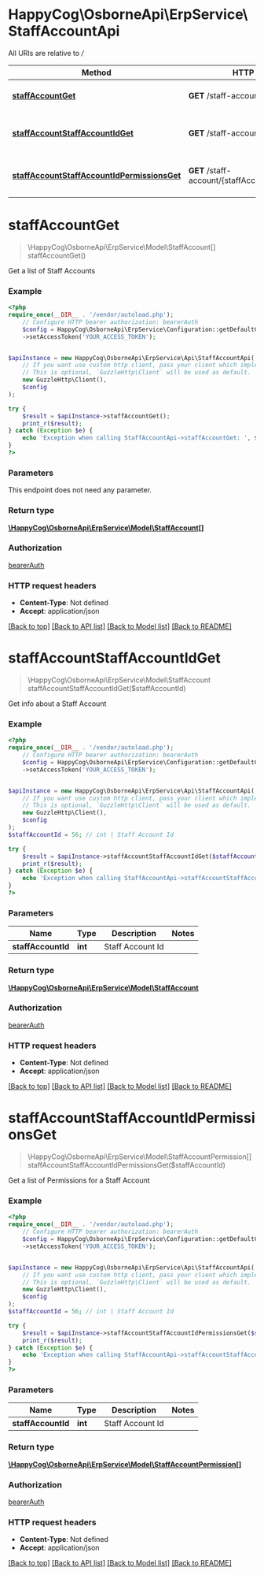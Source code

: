 # HappyCog\OsborneApi\ErpService\StaffAccountApi

All URIs are relative to */*

Method | HTTP request | Description
------------- | ------------- | -------------
[**staffAccountGet**](StaffAccountApi.md#staffaccountget) | **GET** /staff-account | Get a list of Staff Accounts
[**staffAccountStaffAccountIdGet**](StaffAccountApi.md#staffaccountstaffaccountidget) | **GET** /staff-account/{staffAccountId} | Get info about a Staff Account
[**staffAccountStaffAccountIdPermissionsGet**](StaffAccountApi.md#staffaccountstaffaccountidpermissionsget) | **GET** /staff-account/{staffAccountId}/permissions | Get a list of Permissions for a Staff Account

# **staffAccountGet**
> \HappyCog\OsborneApi\ErpService\Model\StaffAccount[] staffAccountGet()

Get a list of Staff Accounts

### Example
```php
<?php
require_once(__DIR__ . '/vendor/autoload.php');
    // Configure HTTP bearer authorization: bearerAuth
    $config = HappyCog\OsborneApi\ErpService\Configuration::getDefaultConfiguration()
    ->setAccessToken('YOUR_ACCESS_TOKEN');


$apiInstance = new HappyCog\OsborneApi\ErpService\Api\StaffAccountApi(
    // If you want use custom http client, pass your client which implements `GuzzleHttp\ClientInterface`.
    // This is optional, `GuzzleHttp\Client` will be used as default.
    new GuzzleHttp\Client(),
    $config
);

try {
    $result = $apiInstance->staffAccountGet();
    print_r($result);
} catch (Exception $e) {
    echo 'Exception when calling StaffAccountApi->staffAccountGet: ', $e->getMessage(), PHP_EOL;
}
?>
```

### Parameters
This endpoint does not need any parameter.

### Return type

[**\HappyCog\OsborneApi\ErpService\Model\StaffAccount[]**](../Model/StaffAccount.md)

### Authorization

[bearerAuth](../../README.md#bearerAuth)

### HTTP request headers

 - **Content-Type**: Not defined
 - **Accept**: application/json

[[Back to top]](#) [[Back to API list]](../../README.md#documentation-for-api-endpoints) [[Back to Model list]](../../README.md#documentation-for-models) [[Back to README]](../../README.md)

# **staffAccountStaffAccountIdGet**
> \HappyCog\OsborneApi\ErpService\Model\StaffAccount staffAccountStaffAccountIdGet($staffAccountId)

Get info about a Staff Account

### Example
```php
<?php
require_once(__DIR__ . '/vendor/autoload.php');
    // Configure HTTP bearer authorization: bearerAuth
    $config = HappyCog\OsborneApi\ErpService\Configuration::getDefaultConfiguration()
    ->setAccessToken('YOUR_ACCESS_TOKEN');


$apiInstance = new HappyCog\OsborneApi\ErpService\Api\StaffAccountApi(
    // If you want use custom http client, pass your client which implements `GuzzleHttp\ClientInterface`.
    // This is optional, `GuzzleHttp\Client` will be used as default.
    new GuzzleHttp\Client(),
    $config
);
$staffAccountId = 56; // int | Staff Account Id

try {
    $result = $apiInstance->staffAccountStaffAccountIdGet($staffAccountId);
    print_r($result);
} catch (Exception $e) {
    echo 'Exception when calling StaffAccountApi->staffAccountStaffAccountIdGet: ', $e->getMessage(), PHP_EOL;
}
?>
```

### Parameters

Name | Type | Description  | Notes
------------- | ------------- | ------------- | -------------
 **staffAccountId** | **int**| Staff Account Id |

### Return type

[**\HappyCog\OsborneApi\ErpService\Model\StaffAccount**](../Model/StaffAccount.md)

### Authorization

[bearerAuth](../../README.md#bearerAuth)

### HTTP request headers

 - **Content-Type**: Not defined
 - **Accept**: application/json

[[Back to top]](#) [[Back to API list]](../../README.md#documentation-for-api-endpoints) [[Back to Model list]](../../README.md#documentation-for-models) [[Back to README]](../../README.md)

# **staffAccountStaffAccountIdPermissionsGet**
> \HappyCog\OsborneApi\ErpService\Model\StaffAccountPermission[] staffAccountStaffAccountIdPermissionsGet($staffAccountId)

Get a list of Permissions for a Staff Account

### Example
```php
<?php
require_once(__DIR__ . '/vendor/autoload.php');
    // Configure HTTP bearer authorization: bearerAuth
    $config = HappyCog\OsborneApi\ErpService\Configuration::getDefaultConfiguration()
    ->setAccessToken('YOUR_ACCESS_TOKEN');


$apiInstance = new HappyCog\OsborneApi\ErpService\Api\StaffAccountApi(
    // If you want use custom http client, pass your client which implements `GuzzleHttp\ClientInterface`.
    // This is optional, `GuzzleHttp\Client` will be used as default.
    new GuzzleHttp\Client(),
    $config
);
$staffAccountId = 56; // int | Staff Account Id

try {
    $result = $apiInstance->staffAccountStaffAccountIdPermissionsGet($staffAccountId);
    print_r($result);
} catch (Exception $e) {
    echo 'Exception when calling StaffAccountApi->staffAccountStaffAccountIdPermissionsGet: ', $e->getMessage(), PHP_EOL;
}
?>
```

### Parameters

Name | Type | Description  | Notes
------------- | ------------- | ------------- | -------------
 **staffAccountId** | **int**| Staff Account Id |

### Return type

[**\HappyCog\OsborneApi\ErpService\Model\StaffAccountPermission[]**](../Model/StaffAccountPermission.md)

### Authorization

[bearerAuth](../../README.md#bearerAuth)

### HTTP request headers

 - **Content-Type**: Not defined
 - **Accept**: application/json

[[Back to top]](#) [[Back to API list]](../../README.md#documentation-for-api-endpoints) [[Back to Model list]](../../README.md#documentation-for-models) [[Back to README]](../../README.md)

